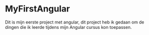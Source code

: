 # MyFirstAngular

Dit is mijn eerste project met angular, dit project heb ik gedaan om de dingen die ik leerde tijdens mijn Angular cursus kon toepassen.

